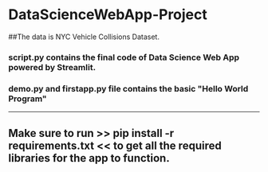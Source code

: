 # DataScienceWebApp-Project

##The data is NYC Vehicle Collisions Dataset.

### script.py contains the final code of Data Science Web App powered by Streamlit.


### demo.py and firstapp.py file contains the basic  "Hello World Program"


---------


## Make sure to run >> pip install -r requirements.txt  << to get all the required libraries for the app to function.
